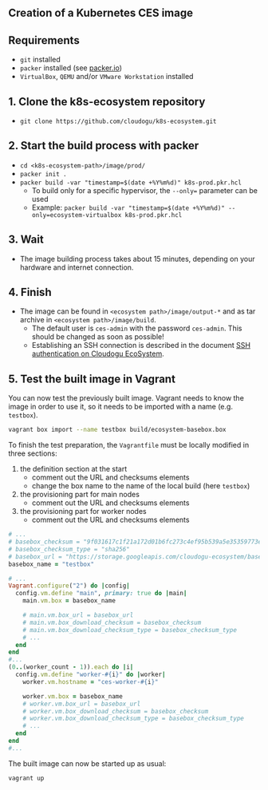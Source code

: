 ## Creation of a Kubernetes CES image

## Requirements

- `git` installed
- `packer` installed (see [packer.io](https://www.packer.io/))
- `VirtualBox`, `QEMU` and/or `VMware Workstation` installed

## 1. Clone the k8s-ecosystem repository

- `git clone https://github.com/cloudogu/k8s-ecosystem.git`

## 2. Start the build process with packer

- `cd <k8s-ecosystem-path>/image/prod/`
- `packer init .`
- `packer build -var "timestamp=$(date +%Y%m%d)" k8s-prod.pkr.hcl`
   - To build only for a specific hypervisor, the `--only=` parameter can be used
   - Example: `packer build -var "timestamp=$(date +%Y%m%d)" --only=ecosystem-virtualbox k8s-prod.pkr.hcl`

## 3. Wait

- The image building process takes about 15 minutes, depending on your hardware and internet connection.

## 4. Finish

- The image can be found in `<ecosystem path>/image/output-*` and as tar archive in `<ecosystem path>/image/build`.
   - The default user is `ces-admin` with the password `ces-admin`. This should be changed as soon as possible!
   - Establishing an SSH connection is described in the
     document [SSH authentication on Cloudogu EcoSystem](../operations/ssh_authentication_en.md).

## 5. Test the built image in Vagrant

You can now test the previously built image. Vagrant needs to know the image in order to use it, so it needs to be imported with a name (e.g. `testbox`).

```bash
vagrant box import --name testbox build/ecosystem-basebox.box
```

To finish the test preparation, the `Vagrantfile` must be locally modified in three sections:

1. the definition section at the start
   - comment out the URL and checksums elements
   - change the box name to the name of the local build (here `testbox`)
2. the provisioning part for main nodes
   - comment out the URL and checksums elements
3. the provisioning part for worker nodes
   - comment out the URL and checksums elements

```ruby
# ...
# basebox_checksum = "9f031617c1f21a172d01b6fc273c4ef95b539a5e35359773eaebdcabdff2d00f"
# basebox_checksum_type = "sha256"
# basebox_url = "https://storage.googleapis.com/cloudogu-ecosystem/basebox-mn/" + basebox_version + "/basebox-mn-" + basebox_version + ".box"
basebox_name = "testbox"

# ...
Vagrant.configure("2") do |config|
  config.vm.define "main", primary: true do |main|
    main.vm.box = basebox_name

    # main.vm.box_url = basebox_url
    # main.vm.box_download_checksum = basebox_checksum
    # main.vm.box_download_checksum_type = basebox_checksum_type
    # ...
  end
end
#...
(0..(worker_count - 1)).each do |i|
  config.vm.define "worker-#{i}" do |worker|
    worker.vm.hostname = "ces-worker-#{i}"

    worker.vm.box = basebox_name
    # worker.vm.box_url = basebox_url
    # worker.vm.box_download_checksum = basebox_checksum
    # worker.vm.box_download_checksum_type = basebox_checksum_type
    # ...
  end
end
#...
```

The built image can now be started up as usual:

```bash
vagrant up
```
